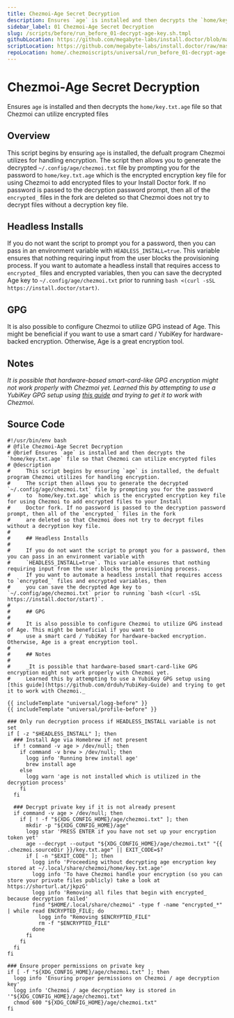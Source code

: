 ```yaml
---
title: Chezmoi-Age Secret Decryption
description: Ensures `age` is installed and then decrypts the `home/key.txt.age` file so that Chezmoi can utilize encrypted files
sidebar_label: 01 Chezmoi-Age Secret Decryption
slug: /scripts/before/run_before_01-decrypt-age-key.sh.tmpl
githubLocation: https://github.com/megabyte-labs/install.doctor/blob/master/home/.chezmoiscripts/universal/run_before_01-decrypt-age-key.sh.tmpl
scriptLocation: https://github.com/megabyte-labs/install.doctor/raw/master/home/.chezmoiscripts/universal/run_before_01-decrypt-age-key.sh.tmpl
repoLocation: home/.chezmoiscripts/universal/run_before_01-decrypt-age-key.sh.tmpl
---
```

# Chezmoi-Age Secret Decryption

Ensures `age` is installed and then decrypts the `home/key.txt.age` file so that Chezmoi can utilize encrypted files

## Overview

This script begins by ensuring `age` is installed, the defualt program Chezmoi utilizes for handling encryption.
The script then allows you to generate the decrypted `~/.config/age/chezmoi.txt` file by prompting you for the password
to `home/key.txt.age` which is the encrypted encryption key file for using Chezmoi to add encrypted files to your Install
Doctor fork. If no password is passed to the decryption password prompt, then all of the `encrypted_` files in the fork
are deleted so that Chezmoi does not try to decrypt files without a decryption key file.

## Headless Installs

If you do not want the script to prompt you for a password, then you can pass in an environment variable with
`HEADLESS_INSTALL=true`. This variable ensures that nothing requiring input from the user blocks the provisioning process.
If you want to automate a headless install that requires access to `encrypted_` files and encrypted variables, then
you can save the decrypted Age key to `~/.config/age/chezmoi.txt` prior to running `bash <(curl -sSL https://install.doctor/start)`.

## GPG

It is also possible to configure Chezmoi to utilize GPG instead of Age. This might be beneficial if you want to
use a smart card / YubiKey for hardware-backed encryption. Otherwise, Age is a great encryption tool.

## Notes

_It is possible that hardware-based smart-card-like GPG encryption might not work properly with Chezmoi yet.
Learned this by attempting to use a YubiKey GPG setup using [this guide](https://github.com/drduh/YubiKey-Guide) and trying to get it to work with Chezmoi._



## Source Code

```
#!/usr/bin/env bash
# @file Chezmoi-Age Secret Decryption
# @brief Ensures `age` is installed and then decrypts the `home/key.txt.age` file so that Chezmoi can utilize encrypted files
# @description
#     This script begins by ensuring `age` is installed, the defualt program Chezmoi utilizes for handling encryption.
#     The script then allows you to generate the decrypted `~/.config/age/chezmoi.txt` file by prompting you for the password
#     to `home/key.txt.age` which is the encrypted encryption key file for using Chezmoi to add encrypted files to your Install
#     Doctor fork. If no password is passed to the decryption password prompt, then all of the `encrypted_` files in the fork
#     are deleted so that Chezmoi does not try to decrypt files without a decryption key file.
#
#     ## Headless Installs
#
#     If you do not want the script to prompt you for a password, then you can pass in an environment variable with
#     `HEADLESS_INSTALL=true`. This variable ensures that nothing requiring input from the user blocks the provisioning process.
#     If you want to automate a headless install that requires access to `encrypted_` files and encrypted variables, then
#     you can save the decrypted Age key to `~/.config/age/chezmoi.txt` prior to running `bash <(curl -sSL https://install.doctor/start)`.
#
#     ## GPG
#
#     It is also possible to configure Chezmoi to utilize GPG instead of Age. This might be beneficial if you want to
#     use a smart card / YubiKey for hardware-backed encryption. Otherwise, Age is a great encryption tool.
#
#     ## Notes
#
#     _It is possible that hardware-based smart-card-like GPG encryption might not work properly with Chezmoi yet.
#     Learned this by attempting to use a YubiKey GPG setup using [this guide](https://github.com/drduh/YubiKey-Guide) and trying to get it to work with Chezmoi._

{{ includeTemplate "universal/logg-before" }}
{{ includeTemplate "universal/profile-before" }}

### Only run decryption process if HEADLESS_INSTALL variable is not set
if [ -z "$HEADLESS_INSTALL" ]; then
  ### Install Age via Homebrew if not present
  if ! command -v age > /dev/null; then
    if command -v brew > /dev/null; then
      logg info 'Running brew install age'
      brew install age
    else
      logg warn 'age is not installed which is utilized in the decryption process'
    fi
  fi

  ### Decrypt private key if it is not already present
  if command -v age > /dev/null; then
    if [ ! -f "${XDG_CONFIG_HOME}/age/chezmoi.txt" ]; then
      mkdir -p "${XDG_CONFIG_HOME}/age"
      logg star 'PRESS ENTER if you have not set up your encryption token yet'
      age --decrypt --output "${XDG_CONFIG_HOME}/age/chezmoi.txt" "{{ .chezmoi.sourceDir }}/key.txt.age" || EXIT_CODE=$?
      if [ -n "$EXIT_CODE" ]; then
        logg info 'Proceeding without decrypting age encryption key stored at ~/.local/share/chezmoi/home/key.txt.age'
        logg info 'To have Chezmoi handle your encryption (so you can store your private files publicly) take a look at https://shorturl.at/jkpzG'
        logg info 'Removing all files that begin with encrypted_ because decryption failed'
        find "$HOME/.local/share/chezmoi" -type f -name "encrypted_*" | while read ENCRYPTED_FILE; do
          logg info "Removing $ENCRYPTED_FILE"
          rm -f "$ENCRYPTED_FILE"
        done
      fi
    fi
  fi
fi

### Ensure proper permissions on private key
if [ -f "${XDG_CONFIG_HOME}/age/chezmoi.txt" ]; then
  logg info 'Ensuring proper permissions on Chezmoi / age decryption key'
  logg info 'Chezmoi / age decryption key is stored in '"${XDG_CONFIG_HOME}/age/chezmoi.txt"
  chmod 600 "${XDG_CONFIG_HOME}/age/chezmoi.txt"
fi
```
